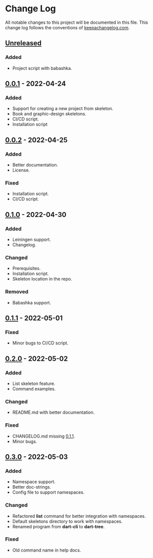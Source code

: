 # Change Log
All notable changes to this project will be documented in this file. This change log follows the conventions of [keepachangelog.com](http://keepachangelog.com/).

## [Unreleased]
### Added
- Project script with babashka.

## [0.0.1] - 2022-04-24
### Added
- Support for creating a new project from skeleton.
- Book and graphic-design skeletons.
- CI/CD script.
- Installation script

## [0.0.2] - 2022-04-25
### Added
- Better documentation.
- License.

### Fixed
- Installation script.
- CI/CD script.

## [0.1.0] - 2022-04-30
### Added
- Leiningen support.
- Changelog.

### Changed
- Prerequisites.
- Installation script.
- Skeleton location in the repo.

### Removed
- Babashka support.

## [0.1.1] - 2022-05-01
### Fixed
- Minor bugs to CI/CD script.

## [0.2.0] - 2022-05-02
### Added
- List skeleton feature.
- Command examples.

### Changed
- README.md with better documentation.

### Fixed
- CHANGELOG.md missing [0.1.1].
- Minor bugs.

## [0.3.0] - 2022-05-03
### Added
- Namespace support.
- Better doc-strings.
- Config file to support namespaces.

### Changed
- Refactored **list** command for better integration with namespaces.
- Default skeletons directory to work with namespaces.
- Renamed program from **dart-cli** to **dart-tree**.

### Fixed
- Old command name in help docs.

[Unreleased]: #
[0.0.1]: https://gitlab.com/stindrago/dart-cli/-/releases/v0.0.1 
[0.0.2]: https://gitlab.com/stindrago/dart-cli/-/releases/v0.0.2
[0.1.0]: https://gitlab.com/stindrago/dart-cli/-/releases/v0.1.0
[0.1.1]: https://gitlab.com/stindrago/dart-cli/-/releases/v0.1.1
[0.2.0]: https://gitlab.com/stindrago/dart-cli/-/releases/v0.2.0
[0.3.0]: https://gitlab.com/stindrago/dart-cli/-/releases/v0.3.0
